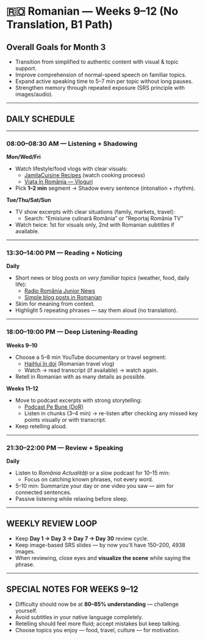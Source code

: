 # 🇷🇴 Romanian — Weeks 9–12 (No Translation, B1 Path)

## Overall Goals for Month 3
- Transition from simplified to authentic content with visual & topic support.
- Improve comprehension of normal-speed speech on familiar topics.
- Expand active speaking time to 5–7 min per topic without long pauses.
- Strengthen memory through repeated exposure (SRS principle with images/audio).

---

## DAILY SCHEDULE

---

### **08:00–08:30 AM — Listening + Shadowing**
**Mon/Wed/Fri**
- Watch lifestyle/food vlogs with clear visuals:
  - [JamilaCuisine Recipes](https://www.youtube.com/c/JamilaCuisine) (watch cooking process)
  - [Viața în România — Vloguri](https://www.youtube.com/results?search_query=via%C8%9Ba+în+românia+vlog)
- Pick **1–2 min** segment → Shadow every sentence (intonation + rhythm).

**Tue/Thu/Sat/Sun**
- TV show excerpts with clear situations (family, markets, travel):
  - Search: “Emisiune culinară România” or “Reportaj România TV”
- Watch twice: 1st for visuals only, 2nd with Romanian subtitles if available.

---

### **13:30–14:00 PM — Reading + Noticing**
**Daily**
- Short news or blog posts on *very familiar topics* (weather, food, daily life):
  - [Radio România Junior News](https://www.radioromaniacultural.ro/)  
  - [Simple blog posts in Romanian](https://www.gustos.ro/)
- Skim for meaning from context.
- Highlight 5 repeating phrases — say them aloud (no translation).

---

### **18:00–19:00 PM — Deep Listening-Reading**
**Weeks 9–10**
- Choose a 5–8 min YouTube documentary or travel segment:
  - [HaiHui în doi](https://www.youtube.com/c/HaiHuiÎnDoi) (Romanian travel vlog)
  - Watch → read transcript (if available) → watch again.
- Retell in Romanian with as many details as possible.

**Weeks 11–12**
- Move to podcast excerpts with strong storytelling:
  - [Podcast Pe Bune (DoR)](https://www.youtube.com/results?search_query=podcast+pe+bune)
  - Listen in chunks (3–4 min) → re-listen after checking any missed key points visually or with transcript.
- Keep retelling aloud.

---

### **21:30–22:00 PM — Review + Speaking**
**Daily**
- Listen to *România Actualități* or a slow podcast for 10–15 min:
  - Focus on catching known phrases, not every word.
- 5–10 min: Summarize your day or one video you saw — aim for connected sentences.
- Passive listening while relaxing before sleep.

---

## WEEKLY REVIEW LOOP
- Keep **Day 1 → Day 3 → Day 7 → Day 30** review cycle.
- Keep image-based SRS slides — by now you’ll have 150–200, 4938 images.
- When reviewing, close eyes and **visualize the scene** while saying the phrase.

---

## SPECIAL NOTES FOR WEEKS 9–12
- Difficulty should now be at **80–85% understanding** — challenge yourself.
- Avoid subtitles in your native language completely.
- Retelling should feel more fluid; accept mistakes but keep talking.
- Choose topics you enjoy — food, travel, culture — for motivation.

